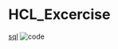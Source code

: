 # HCL_Excercise
[sql](https://user-images.githubusercontent.com/69243427/89404744-1b09f800-d738-11ea-954c-9fbde0e7d1a6.png)
![code](https://user-images.githubusercontent.com/69243427/89404764-23fac980-d738-11ea-9fc7-ceb77f7aad39.png)
